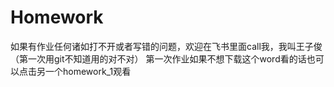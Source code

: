 # Homework
如果有作业任何诸如打不开或者写错的问题，欢迎在飞书里面call我，我叫王子俊（第一次用git不知道用的对不对）
第一次作业如果不想下载这个word看的话也可以点击另一个homework_1观看
